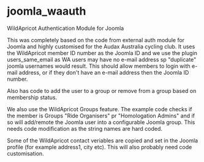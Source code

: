 # joomla_waauth
WildApricot Authentication Module for Joomla

This was completely based on the code from external auth module for Joomla and highly customised for the Audax Australia cycling club. It uses the WildApricot member ID number as the Joomla ID and we use the plugin users_same_email as WA users may have no e-mail address sp "duplicate" joomla usernames would result. This should allow members to login with e-mail address, or if they don't have an e-mail address then the Joomla ID number.

Also has code to add the user to a group or remove from a group based on membership status.

We also use the WildApricot Groups feature. The example code checks if the member is Groups "Ride Organisers" pr "Homologation Admins" and if so will add/remote the Joomla user into a configurable Joomla group. This needs code modification as the string names are hard coded.

Some of the WildApricot contact veriables are copied and set in the Joomla profile (for example address1, city etc). This will also probably need code customisation.
